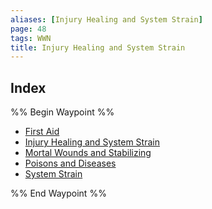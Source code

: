 ```yaml
---
aliases: [Injury Healing and System Strain]
page: 48
tags: WWN
title: Injury Healing and System Strain
---
```






## Index

%% Begin Waypoint %%
- [First Aid](./First%20Aid.md)
- [Injury Healing and System Strain](./Injury%20Healing%20and%20System%20Strain.md)
- [Mortal Wounds and Stabilizing](./Mortal%20Wounds%20and%20Stabilizing.md)
- [Poisons and Diseases](./Poisons%20and%20Diseases.md)
- [System Strain](./System%20Strain.md)

%% End Waypoint %%